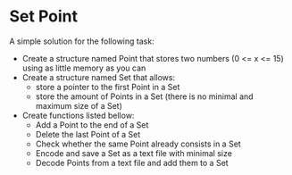 # Set Point
A simple solution for the following task:

- Create a structure named Point that stores two numbers (0 <= x <= 15) using as little memory as you can
- Create a structure named Set that allows:
  - store a pointer to the first Point in a Set
  - store the amount of Points in a Set (there is no minimal and maximum size of a Set)
- Create functions listed bellow:
  - Add a Point to the end of a Set
  - Delete the last Point of a Set
  - Check whether the same Point already consists in a Set
  - Encode and save a Set as a text file with minimal size
  - Decode Points from a text file and add them to a Set
